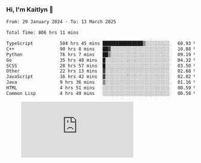 ### Hi, I'm Kaitlyn 👋
<!--START_SECTION:waka-->

```txt
From: 29 January 2024 - To: 13 March 2025

Total Time: 806 hrs 11 mins

TypeScript          504 hrs 45 mins ███████████████▒░░░░░░░░░   60.93 %
C++                 90 hrs 8 mins   ██▓░░░░░░░░░░░░░░░░░░░░░░   10.88 %
Python              76 hrs 7 mins   ██▒░░░░░░░░░░░░░░░░░░░░░░   09.19 %
Go                  35 hrs 48 mins  █░░░░░░░░░░░░░░░░░░░░░░░░   04.32 %
SCSS                28 hrs 57 mins  █░░░░░░░░░░░░░░░░░░░░░░░░   03.50 %
Other               22 hrs 13 mins  ▓░░░░░░░░░░░░░░░░░░░░░░░░   02.68 %
JavaScript          16 hrs 42 mins  ▓░░░░░░░░░░░░░░░░░░░░░░░░   02.02 %
Java                9 hrs 36 mins   ▒░░░░░░░░░░░░░░░░░░░░░░░░   01.16 %
HTML                4 hrs 51 mins   ░░░░░░░░░░░░░░░░░░░░░░░░░   00.59 %
Common Lisp         4 hrs 49 mins   ░░░░░░░░░░░░░░░░░░░░░░░░░   00.58 %
```

<!--END_SECTION:waka-->

<figure><embed src="https://wakatime.com/share/@018d58bc-3d22-46c9-b2d7-4ed36fb8172d/243b5d9b-77cd-4133-89ff-dcc8f225fa18.svg"></embed></figure>
